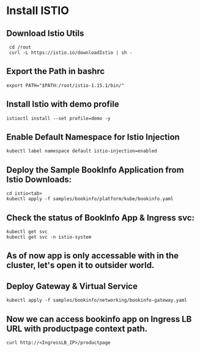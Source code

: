 # Install ISTIO 

## Download Istio Utils 
```
 cd /root
 curl -L https://istio.io/downloadIstio | sh -
```

## Export the Path in bashrc 
```
export PATH="$PATH:/root/istio-1.15.1/bin/"
```

## Install Istio with demo profile 
```
istioctl install --set profile=demo -y
```

## Enable Default Namespace for Istio Injection 
```
kubectl label namespace default istio-injection=enabled
```

## Deploy the Sample BookInfo Application from Istio Downloads: 
```
cd istio<tab>
kubectl apply -f samples/bookinfo/platform/kube/bookinfo.yaml
```

## Check the status of BookInfo App & Ingress svc: 
```
kubectl get svc 
kubectl get svc -n istio-system 
```

## As of now app is only accessable with in the cluster, let's open it to outsider world. 

## Deploy Gateway & Virtual Service
```
kubectl apply -f samples/bookinfo/networking/bookinfo-gateway.yaml
```

## Now we can access bookinfo app on Ingress LB URL with productpage context path. 

```
curl http://<IngressLB_IP>/productpage
```

